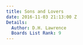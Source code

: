```yaml
---
title: Sons and Lovers
date: 2016-11-03 21:13:00 Z
Details:
  Author: D.H. Lawrence
  Boards List Rank: 9
---
```



